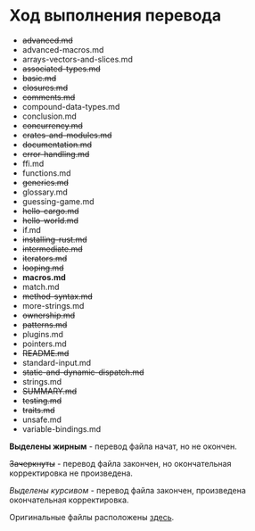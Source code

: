 # Ход выполнения перевода

* ~~advanced.md~~
* advanced-macros.md
* arrays-vectors-and-slices.md
* ~~associated-types.md~~
* ~~basic.md~~
* ~~closures.md~~
* ~~comments.md~~
* compound-data-types.md
* conclusion.md
* ~~concurrency.md~~
* ~~crates-and-modules.md~~
* ~~documentation.md~~
* ~~error-handling.md~~
* ffi.md
* functions.md
* ~~generics.md~~
* glossary.md
* guessing-game.md
* ~~hello-cargo.md~~
* ~~hello-world.md~~
* if.md
* ~~installing-rust.md~~
* ~~intermediate.md~~
* ~~iterators.md~~
* ~~looping.md~~
* **macros.md**
* match.md
* ~~method-syntax.md~~
* more-strings.md
* ~~ownership.md~~
* ~~patterns.md~~
* plugins.md
* pointers.md
* ~~README.md~~
* standard-input.md
* ~~static-and-dynamic-dispatch.md~~
* strings.md
* ~~SUMMARY.md~~
* ~~testing.md~~
* ~~traits.md~~
* unsafe.md
* variable-bindings.md

**Выделены жирным** - перевод файла начат, но не окончен.

~~Зачеркнуты~~ - перевод файла закончен, но окончательная корректировка не произведена.

*Выделены курсивом* - перевод файла закончен, произведена окончательная корректировка.

Оригинальные файлы расположены [здесь](https://github.com/rust-lang/rust/tree/master/src/doc/trpl).
